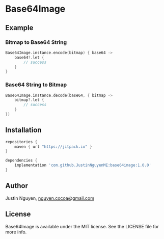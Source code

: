# Base64Image

## Example

### Bitmap to Base64 String
```kotlin
Base64Image.instance.encode(bitmap) { base64 ->
    base64?.let {
        // success
    }
}
```

### Base64 String to Bitmap
```kotlin
Base64Image.instance.decode(base64, { bitmap ->
    bitmap?.let {
        // success
    }
})
```

## Installation

```groovy
repositories {
    maven { url "https://jitpack.io" }
}
```

```groovy
dependencies {
    implementation 'com.github.JustinNguyenME:base64image:1.0.0'
}
```

## Author

Justin Nguyen, nguyen.cocoa@gmail.com

## License

Base64Image is available under the MIT license. See the LICENSE file for more info.